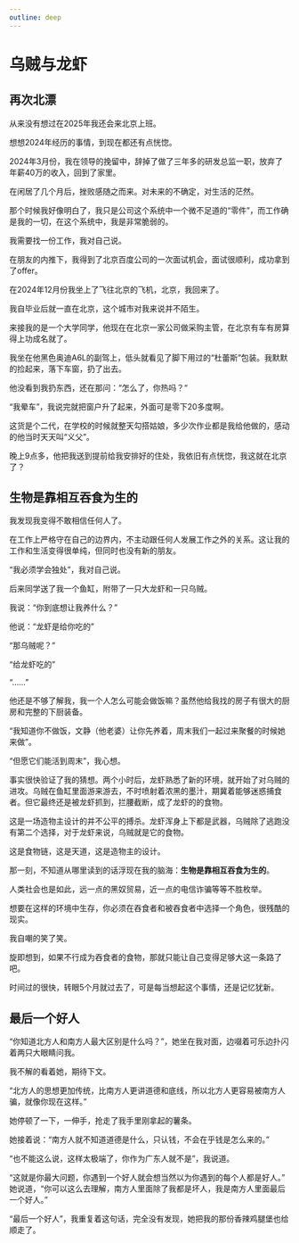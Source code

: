 ```yaml
---
outline: deep
---
```


# 乌贼与龙虾

## 再次北漂

从来没有想过在2025年我还会来北京上班。

想想2024年经历的事情，到现在都还有点恍惚。

2024年3月份，我在领导的挽留中，辞掉了做了三年多的研发总监一职，放弃了年薪40万的收入，回到了家里。

在闲居了几个月后，挫败感随之而来。对未来的不确定，对生活的茫然。

那个时候我好像明白了，我只是公司这个系统中一个微不足道的“零件”，而工作确是我的一切，在这个系统中，我是非常脆弱的。

我需要找一份工作，我对自己说。

在朋友的内推下，我得到了北京百度公司的一次面试机会，面试很顺利，成功拿到了offer。

在2024年12月份我坐上了飞往北京的飞机，北京，我回来了。

我自毕业后就一直在北京，这个城市对我来说并不陌生。

来接我的是一个大学同学，他现在在北京一家公司做采购主管，在北京有车有房算得上功成名就了。

我坐在他黑色奥迪A6L的副驾上，低头就看见了脚下用过的“杜蕾斯”包装。我默默的捡起来，落下车窗，扔了出去。

他没看到我扔东西，还在那问：“怎么了，你热吗？“

“我晕车”，我说完就把窗户升了起来，外面可是零下20多度啊。

这货是个二代，在学校的时候就整天勾搭姑娘，多少次作业都是我给他做的，感动的他当时天天叫“义父”。

晚上9点多，他把我送到提前给我安排好的住处，我依旧有点恍惚，我这就在北京了？

## 生物是靠相互吞食为生的

我发现我变得不敢相信任何人了。

在工作上严格守在自己的边界内，不主动跟任何人发展工作之外的关系。这让我的工作和生活变得很单纯，但同时也没有新的朋友。

“我必须学会独处”，我对自己说。

后来同学送了我一个鱼缸，附带了一只大龙虾和一只乌贼。

我说：“你到底想让我养什么？”

他说：“龙虾是给你吃的”

“那乌贼呢？”

“给龙虾吃的”

“……”

他还是不够了解我，我一个人怎么可能会做饭嘛？虽然他给我找的房子有很大的厨房和完整的下厨装备。

“我知道你不做饭，文静（他老婆）让你先养着，周末我们一起过来聚餐的时候她来做”。

“但愿它们能活到周末”，我心想。

事实很快验证了我的猜想。两个小时后，龙虾熟悉了新的环境，就开始了对乌贼的进攻。乌贼在鱼缸里面游来游去，不时喷射着浓黑的墨汁，期冀着能够迷惑捕食者。但它最终还是被龙虾抓到，拦腰截断，成了龙虾的的食物。

这是一场造物主设计的并不公平的搏杀。龙虾浑身上下都是武器，乌贼除了逃跑没有第二个选择，对于龙虾来说，乌贼就是它的食物。

这是食物链，这是天道，这是造物主的设计。

那一刻，不知道从哪里读到的话浮现在我的脑海：**生物是靠相互吞食为生的**。

人类社会也是如此，远一点的黑奴贸易，近一点的电信诈骗等等不胜枚举。

想要在这样的环境中生存，你必须在吞食者和被吞食者中选择一个角色，很残酷的现实。

我自嘲的笑了笑。

旋即想到，如果不行成为吞食者的食物，那就只能让自己变得足够大这一条路了吧。

时间过的很快，转眼5个月就过去了，可是每当想起这个事情，还是记忆犹新。

## 最后一个好人

“你知道北方人和南方人最大区别是什么吗？”，她坐在我对面，边啜着可乐边扑闪着两只大眼睛问我。

我不解的看着她，期待下文。

“北方人的思想更加传统，比南方人更讲道德和底线，所以北方人更容易被南方人骗，就像你现在这样。” 

她停顿了一下，一伸手，抢走了我手里刚拿起的薯条。

她接着说：“南方人就不知道道德是什么，只认钱，不会在乎钱是怎么来的。”

“也不能这么说，这样太极端了，你作为广东人就不是”，我说道。

“这就是你最大问题，你遇到一个好人就会想当然以为你遇到的每个人都是好人。” 她说道，“你可以这么去理解，南方人里面除了我都是坏人，我是南方人里面最后一个好人。”

“最后一个好人”，我重复着这句话，完全没有发现，她把我的那份香辣鸡腿堡也给顺走了。
